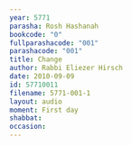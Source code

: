 ```yaml
---
year: 5771
parasha: Rosh Hashanah
bookcode: "0"
fullparashacode: "001"
parashacode: "001"
title: Change
author: Rabbi Eliezer Hirsch
date: 2010-09-09
id: 57710011
filename: 5771-001-1
layout: audio
moment: First day
shabbat: 
occasion: 
---
```

